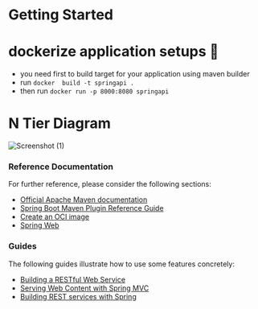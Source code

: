 # Getting Started

# dockerize application setups  🦆

* you need first to build target for your application using maven builder
* run ``docker  build -t springapi .``
* then run ``docker run -p 8000:8080 springapi ``

#  N Tier Diagram

![Screenshot (1)](https://user-images.githubusercontent.com/86893073/235302978-12f45e61-ffa6-43bb-b22f-1f1a1102dd2d.png)

### Reference Documentation

For further reference, please consider the following sections:

* [Official Apache Maven documentation](https://maven.apache.org/guides/index.html)
* [Spring Boot Maven Plugin Reference Guide](https://docs.spring.io/spring-boot/docs/3.0.6/maven-plugin/reference/html/)
* [Create an OCI image](https://docs.spring.io/spring-boot/docs/3.0.6/maven-plugin/reference/html/#build-image)
* [Spring Web](https://docs.spring.io/spring-boot/docs/3.0.6/reference/htmlsingle/#web)

### Guides
The following guides illustrate how to use some features concretely:

* [Building a RESTful Web Service](https://spring.io/guides/gs/rest-service/)
* [Serving Web Content with Spring MVC](https://spring.io/guides/gs/serving-web-content/)
* [Building REST services with Spring](https://spring.io/guides/tutorials/rest/)

